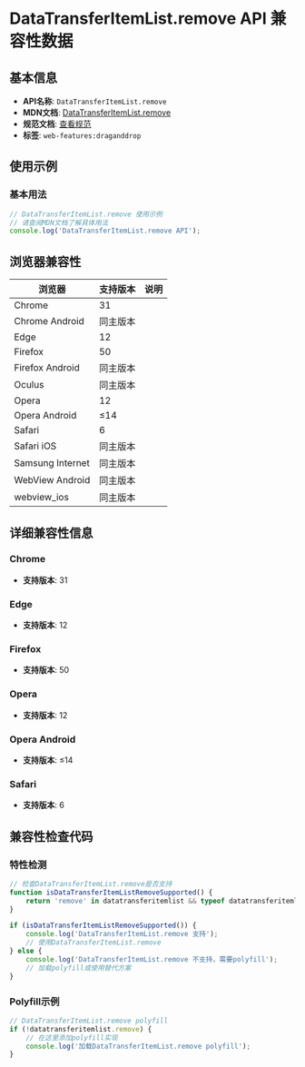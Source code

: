 # DataTransferItemList.remove API 兼容性数据

## 基本信息

- **API名称**: `DataTransferItemList.remove`
- **MDN文档**: [DataTransferItemList.remove](https://developer.mozilla.org/docs/Web/API/DataTransferItemList/remove)
- **规范文档**: [查看规范](https://html.spec.whatwg.org/multipage/dnd.html#dom-datatransferitemlist-remove-dev)
- **标签**: `web-features:draganddrop`

## 使用示例

### 基本用法

```javascript
// DataTransferItemList.remove 使用示例
// 请查阅MDN文档了解具体用法
console.log('DataTransferItemList.remove API');
```

## 浏览器兼容性

| 浏览器 | 支持版本 | 说明 |
|--------|----------|------|
| Chrome | 31 |  |
| Chrome Android | 同主版本 |  |
| Edge | 12 |  |
| Firefox | 50 |  |
| Firefox Android | 同主版本 |  |
| Oculus | 同主版本 |  |
| Opera | 12 |  |
| Opera Android | ≤14 |  |
| Safari | 6 |  |
| Safari iOS | 同主版本 |  |
| Samsung Internet | 同主版本 |  |
| WebView Android | 同主版本 |  |
| webview_ios | 同主版本 |  |

## 详细兼容性信息

### Chrome

- **支持版本**: 31

### Edge

- **支持版本**: 12

### Firefox

- **支持版本**: 50

### Opera

- **支持版本**: 12

### Opera Android

- **支持版本**: ≤14

### Safari

- **支持版本**: 6

## 兼容性检查代码

### 特性检测

```javascript
// 检查DataTransferItemList.remove是否支持
function isDataTransferItemListRemoveSupported() {
    return 'remove' in datatransferitemlist && typeof datatransferitemlist.remove === 'function';
}

if (isDataTransferItemListRemoveSupported()) {
    console.log('DataTransferItemList.remove 支持');
    // 使用DataTransferItemList.remove
} else {
    console.log('DataTransferItemList.remove 不支持，需要polyfill');
    // 加载polyfill或使用替代方案
}
```

### Polyfill示例

```javascript
// DataTransferItemList.remove polyfill
if (!datatransferitemlist.remove) {
    // 在这里添加polyfill实现
    console.log('加载DataTransferItemList.remove polyfill');
}
```

